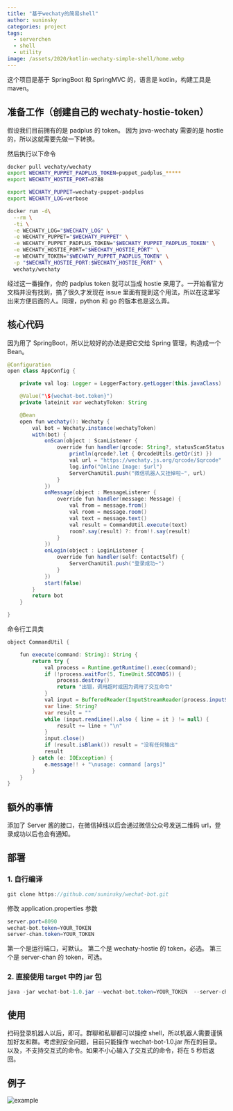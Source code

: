 ```yaml
---
title: "基于wechaty的简易shell"
author: suninsky
categories: project
tags:
  - serverchen
  - shell
  - utility
image: /assets/2020/kotlin-wechaty-simple-shell/home.webp
---
```


这个项目是基于 SpringBoot 和 SpringMVC 的，语言是 kotlin，构建工具是 maven。

## 准备工作（创建自己的 wechaty-hostie-token）

假设我们目前拥有的是 padplus 的 token。
因为 java-wechaty 需要的是 hostie 的，所以这就需要先做一下转换。

然后执行以下命令

```bash
docker pull wechaty/wechaty
export WECHATY_PUPPET_PADPLUS_TOKEN=puppet_padplus_*****
export WECHATY_HOSTIE_PORT=8788

export WECHATY_PUPPET=wechaty-puppet-padplus
export WECHATY_LOG=verbose

docker run -d\
  --rm \
  -ti \
  -e WECHATY_LOG="$WECHATY_LOG" \
  -e WECHATY_PUPPET="$WECHATY_PUPPET" \
  -e WECHATY_PUPPET_PADPLUS_TOKEN="$WECHATY_PUPPET_PADPLUS_TOKEN" \
  -e WECHATY_HOSTIE_PORT="$WECHATY_HOSTIE_PORT" \
  -e WECHATY_TOKEN="$WECHATY_PUPPET_PADPLUS_TOKEN" \
  -p "$WECHATY_HOSTIE_PORT:$WECHATY_HOSTIE_PORT" \
  wechaty/wechaty

```

经过这一番操作，你的 padplus token 就可以当成 hostie 来用了。一开始看官方文档并没有找到，搞了很久才发现在 issue 里面有提到这个用法，所以在这里写出来方便后面的人。同理，python 和 go 的版本也是这么弄。

## 核心代码

因为用了 SpringBoot，所以比较好的办法是把它交给 Spring 管理，构造成一个 Bean。

```java
@Configuration
open class AppConfig {

    private val log: Logger = LoggerFactory.getLogger(this.javaClass)

    @Value("\${wechat-bot.token}")
    private lateinit var wechatyToken: String

    @Bean
    open fun wechaty(): Wechaty {
        val bot = Wechaty.instance(wechatyToken)
        with(bot) {
            onScan(object : ScanListener {
                override fun handler(qrcode: String?, statusScanStatus: ScanStatus, data: String?) {
                    println(qrcode?.let { QrcodeUtils.getQr(it) })
                    val url = "https://wechaty.js.org/qrcode/$qrcode"
                    log.info("Online Image: $url")
                    ServerChanUtil.push("微信机器人又挂掉啦~", url)
                }
            })
            onMessage(object : MessageListener {
                override fun handler(message: Message) {
                    val from = message.from()
                    val room = message.room()
                    val text = message.text()
                    val result = CommandUtil.execute(text)
                    room?.say(result) ?: from!!.say(result)
                }
            })
            onLogin(object : LoginListener {
                override fun handler(self: ContactSelf) {
                    ServerChanUtil.push("登录成功~")
                }
            })
            start(false)
        }
        return bot
    }

}
```

命令行工具类

```java
object CommandUtil {

    fun execute(command: String): String {
        return try {
            val process = Runtime.getRuntime().exec(command);
            if (!process.waitFor(5, TimeUnit.SECONDS)) {
                process.destroy()
                return "出错，调用超时或因为调用了交互命令"
            }
            val input = BufferedReader(InputStreamReader(process.inputStream))
            var line: String?
            var result = ""
            while (input.readLine().also { line = it } != null) {
                result += line + "\n"
            }
            input.close()
            if (result.isBlank()) result = "没有任何输出"
            result
        } catch (e: IOException) {
            e.message!! + "\nusage: command [args]"
        }
    }
}
```

## 额外的事情

添加了 Server 酱的接口，在微信掉线以后会通过微信公众号发送二维码 url，登录成功以后也会有通知。

## 部署

### 1. 自行编译

```java
git clone https://github.com/suninsky/wechat-bot.git
```

修改 application.properties 参数

```java
server.port=8090
wechat-bot.token=YOUR_TOKEN
server-chan.token=YOUR_TOKEN
```

第一个是运行端口，可默认。
第二个是 wechaty-hostie 的 token，必选。
第三个是 server-chan 的 token，可选。

### 2. 直接使用 target 中的 jar 包

```java
java -jar wechat-bot-1.0.jar --wechat-bot.token=YOUR_TOKEN  --server-chan.token=YOUR_TOKEN
```

## 使用

扫码登录机器人以后，即可。群聊和私聊都可以操控 shell，所以机器人需要谨慎加好友和群。考虑到安全问题，目前只能操作 wechat-bot-1.0.jar 所在的目录。以及，不支持交互式的命令。如果不小心输入了交互式的命令，将在 5 秒后返回。

## 例子

![example](/assets/2020/kotlin-wechaty-simple-shell/example.webp)
